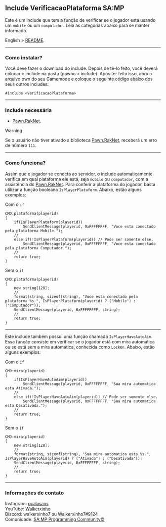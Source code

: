 ## Include VerificacaoPlataforma SA:MP

Este é um include que tem a função de verificar se o jogador está usando um `mobile` ou um `computador`. Leia as categorias abaixo para se manter informado.

English > [README](https://github.com/Walkerxinho7/Verificacao-Plataforma/blob/main/README.eng.md).

-----------------------

### Como instalar?

Você deve fazer o download do include. Depois de tê-lo feito, você deverá colocar o include na pasta (pawno > include). Após ter feito isso, abra o arquivo pwn do seu Gamemode e coloque o seguinte código abaixo dos seus outros includes:
```pawn
#include <VerificacaoPlataforma>
```

-----------------------

### Include necessária

* [Pawn.RakNet](https://github.com/katursis/Pawn.RakNet).

> [!WARNING]
> Se o usuário não tiver ativado a biblioteca [Pawn.RakNet](https://github.com/katursis/Pawn.RakNet), receberá um erro de número `111`.

-----------------------

### Como funciona?

Assim que o jogador se conecta ao servidor, o include automaticamente verifica em qual plataforma ele está, seja `mobile` ou `computador`, com a assistência do [Pawn.RakNet](https://github.com/katursis/Pawn.RakNet). Para conferir a plataforma do jogador, basta utilizar a função booleana `IsPlayerPlataform`. Abaixo, estão alguns exemplos:

Com o `if`
```pawn
CMD:plataforma(playerid)
{
    if(IsPlayerPlataform(playerid))
        SendClientMessage(playerid, 0xFFFFFFFF, "Voce esta conectado pela plataforma Mobile.");
    //
    else if(!IsPlayerPlataform(playerid)) // Pode ser somente else.
        SendClientMessage(playerid, 0xFFFFFFFF, "Voce esta conectado pela plataforma Computador.");
    //
    return true;
}
```

Sem o `if`
```pawn
CMD:plataforma(playerid)
{
    new string[128];
    //
    format(string, sizeof(string), "Voce esta conectado pela plataforma %s.", IsPlayerPlataform(playerid) ? ("Mobile") : ("Computador"));
    SendClientMessage(playerid, 0xFFFFFFFF, string);
    //
    return true;
}
```

-----------------------

Este include também possui uma função chamada `IsPlayerHaveAutoAim`. Essa função consiste em verificar se o jogador está com mira automática ou se está sem a mira automática, conhecida como `LockOn`. Abaixo, estão alguns exemplos:

Com o `if`
```pawn
CMD:mira(playerid)
{
    if(IsPlayerHaveAutoAim(playerid))
        SendClientMessage(playerid, 0xFFFFFFFF, "Sua mira automatica esta Ativada.");
    //
    else if(!IsPlayerHaveAutoAim(playerid)) // Pode ser somente else.
        SendClientMessage(playerid, 0xFFFFFFFF, "Sua mira automatica esta Desativada.");
    //
    return true;
}
```

Sem o `if`
```pawn
CMD:mira(playerid)
{
    new string[128];
    //
    format(string, sizeof(string), "Sua mira automatica esta %s.", IsPlayerHaveAutoAim(playerid) ? ("Ativada") : ("Desativada"));
    SendClientMessage(playerid, 0xFFFFFFFF, string);
    //
    return true;
}
```

-----------------------

### Informações de contato

Instagram: [ocalasans](https://instagram.com/ocalasans)   
YouTube: [Walkerxinho](https://www.youtube.com/@walkerxinho)   
Discord: walkerxinho7 ou Walkerxinho7#9124   
Comunidade: [SA:MP Programming Community©](https://abre.ai/samp-spc)

